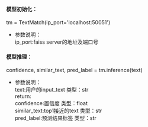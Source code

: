 #### 模型初始化：
tm = TextMatch(ip_port='localhost:50051')
- 参数说明：  
    ip_port:faiss server的地址及端口号
#### 模型推理：
confidence, similar_text, pred_label = tm.inference(text)  
- 参数说明：  
    text:用户的input_text 类型：str  
    return:  
       confidence:置信度 类型：float  
       similar_text:top1接近的text 类型：str  
       pred_label:预测结果标签 类型：str